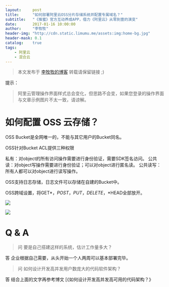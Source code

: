 ```yaml
---
layout:     post
title:      "如何部署阿里云OSS分片存储系统并配置专属域名？"
subtitle:   "《推蜜》官方互动养成APP，借力《阿里云》从零到壹的演变"
date:       2017-01-16 10:00:00
author:     "李牧牧"
header-img: "http://cdn.static.limumu.me/assets:img:home-bg.jpg"
header-mask: 0.1
catalog:    true
tags:
    - 阿里云
    - 混合云
---
```


> 本文发布于 [李牧牧的博客](http://limumu.me) 转载请保留链接 ;)

  



提示：

> 阿里云管理操作界面样式总会变化，但思路不会变，如果您登录的操作界面与文章示例图片不太一致，请谅解。



# 如何配置 OSS 云存储？

OSS Bucket是全网唯一的，不能与其它用户的Bucket同名。

OSS针对Bucket ACL提供三种权限

私有：对object的所有访问操作需要进行身份验证，需要SDK签名访问。
公共读：对object写操作需要进行身份验证；可以对object进行匿名读。
公共读写：所有人都可以对object进行读写操作。

OSS支持日志存储，日志文件可以存储在自建的Bucket中。

OSS跨域设置，将GET*，*POST*，*PUT*，*DELETE*，*HEAD全部放开。

![](http://cdn.static.limumu.me/assets:post:img:20170405_create_oss.png)

![](http://cdn.static.limumu.me/assets:post:img:20170405_create_oss_plugin.png)



# Q & A

> 问 要是自己搭建这样的系统，估计工作量多大？

答 企业根据自己需要，从头开始一个人两周可以基本部署完毕。

> 问 如何设计开发高并发用户数庞大的代码软件架构？

答 结合上面的文字再参考博文 [《如何设计开发高并发高可用的代码架构？》










